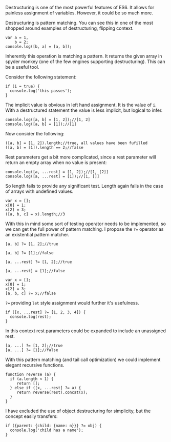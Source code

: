 Destructuring is one of the most powerful features of ES6. It allows for painless assignment of variables. However, it could be so much more.

Destructuring is pattern matching. You can see this in one of the most shopped around examples of destructuring, flipping context.

```
var a = 1,
    b = 2;
console.log([b, a] = [a, b]);
```

Inherently this operation is matching a pattern. It returns the given array in spyder monkey (one of the few engines supporting destructuring). This can be a useful tool.

Consider the following statement:

```
if (i = true) {
  console.log('this passes');
}
```

The implicit value is obvious in left hand assignment. It is the value of ```i```. With a destructured statement the value is less implicit, but logical to infer.

```
console.log([a, b] = [1, 2]);//[1, 2]
console.log([a, b] = [1]);//[1]
```

Now consider the following:

```
([a, b] = [1, 2]).length;//true, all values have been fufilled
([a, b] = [1]).length == 2;//false
```

Rest parameters get a bit more complicated, since a rest parameter will return an empty array when no value is present:

```
console.log([a, ...rest] = [1, 2]);//[1, [2]]
console.log([a, ...rest] = [1]);//[1, []]
```

So length fails to provide any significant test. Length again fails in the case of arrays with undefined values.

```
var x = [];
x[0] = 1;
x[2] = 3;
([a, b, c] = x).length;//3
```

With this in mind some sort of testing operator needs to be implemented, so we can get the full power of pattern matching. I propose the ```?=``` operator as an existential pattern matcher.

```
[a, b] ?= [1, 2];//true
```
```
[a, b] ?= [1];//false
```
```
[a, ...rest] ?= [1, 2];//true
```
```
[a, ...rest] = [1];//false
```
```
var x = [];
x[0] = 1;
x[2] = 3;
[a, b, c] ?= x;//false
```

```?=``` providing ```let``` style assignment would further it's usefulness.

```
if ([x, ...rest] ?= [1, 2, 3, 4]) {
  console.log(rest);
}
```

In this context rest parameters could be expanded to include an unassigned rest.

```
[a, ...] ?= [1, 2];//true
[a, ...] ?= [1];//false
```

With this pattern matching (and tail call optimization) we could implement elegant recursive functions.

```
function reverse (a) {
  if (a.length < 1) {
     return [];
  } else if ([x, ...rest] ?= a) {
     return reverse(rest).concat(x);
  }
}
```

I have excluded the use of object destructuring for simplicity, but the concept easily transfers:

```
if ({parent: {child: {name: n}}} ?= obj) {
  console.log('child has a name');
}
```

